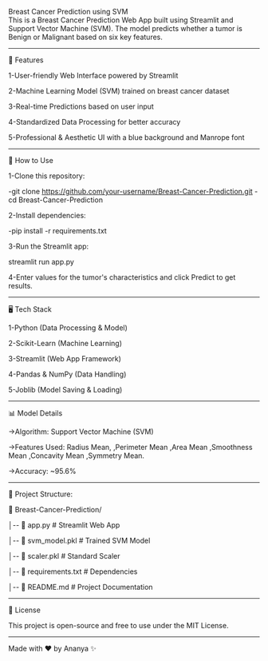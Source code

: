 Breast Cancer Prediction using SVM                                                                       
This is a Breast Cancer Prediction Web App built using Streamlit and Support Vector Machine (SVM). The model predicts whether a tumor is Benign or Malignant based on six key features.

---------------------------------------------------------------------------------------------------

🚀 Features

1-User-friendly Web Interface powered by Streamlit

2-Machine Learning Model (SVM) trained on breast cancer dataset

3-Real-time Predictions based on user input

4-Standardized Data Processing for better accuracy

5-Professional & Aesthetic UI with a blue background and Manrope font

---------------------------------------------------------------------------------------------------

📌 How to Use

1-Clone this repository:

-git clone https://github.com/your-username/Breast-Cancer-Prediction.git
-cd Breast-Cancer-Prediction

2-Install dependencies:

-pip install -r requirements.txt

3-Run the Streamlit app:

streamlit run app.py

4-Enter values for the tumor's characteristics and click Predict to get results.

-------------------------------------------------------------------------------------------------

🖥️ Tech Stack

1-Python (Data Processing & Model)

2-Scikit-Learn (Machine Learning)

3-Streamlit (Web App Framework)

4-Pandas & NumPy (Data Handling)

5-Joblib (Model Saving & Loading)


-----------------------------------------------------------------------------------------------------

📊 Model Details

->Algorithm: Support Vector Machine (SVM)

->Features Used:
Radius Mean,
,Perimeter Mean
,Area Mean
,Smoothness Mean
,Concavity Mean
,Symmetry Mean.

->Accuracy: ~95.6%

------------------------------------------------------------------------------------------------


📂 Project Structure:


📁 Breast-Cancer-Prediction/

│-- 📄 app.py              # Streamlit Web App

│-- 📄 svm_model.pkl       # Trained SVM Model

│-- 📄 scaler.pkl          # Standard Scaler

│-- 📄 requirements.txt    # Dependencies

│-- 📄 README.md           # Project Documentation

-------------------------------------------------------------------------------------------------

📜 License

This project is open-source and free to use under the MIT License.

------------------------------------------------------------------------------------------------


Made with ❤️ by Ananya ✨





